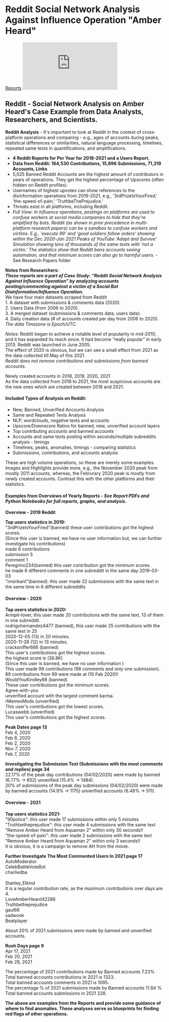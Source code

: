 # Reddit Social Network Analysis Against Influence Operation "Amber Heard"

[Reports](https://cutt.us/AH_reddit)
![alt text](https://cutt.us/qrcoder.php?size=180&qr=https://cutt.us/AH_reddit)

## <b>Reddit - Social Network Analysis on Amber Heard's Case Example from Data Analysts, Researchers, and Scientists.</b>
<b>Reddit Analysis</b> - It's important to look at Reddit in the context of cross-platform operations and comparing - e.g., ages of accounts during peaks, statistical differences or similarities, natural language processing, timelines, repeated same texts in quantifications, and amplifications.
- <b>4 Reddit Reports for Per Year for 2018-2021 and a Users Report.
- Data from Reddit: 164,530 Contributions, 15,896 Submissions, 71,319 Accounts, Links</b>
- 5,025 Banned Reddit Accounts are the highest amount of contributors in years of operations. They get the highest percentage of Upscores (often hidden on Reddit profiles).
- Usernames of highest upvotes can show references to the disinformation operations from 2019-2021, e.g., '3rdPrizeIsYourFired,' 'the-speed-of-pain,' 'TruthbeThePrejudice.'
- Threats exist in all platforms, including Reddit.
- <i>Full View: In influence operations, postings on platforms are used to confuse workers at social media companies to hide that they're amplified by bots. Reddit (as shown in prior precedence in multi-platform research papers) can be a sandbox to confuse workers and victims. E.g., 'execute 99' and 'good soldiers follow orders' showing within the Dec 2020-Jan 2021 Peaks of YouTube 'Adapt and Survive' Simulation showing tens of thousands of the same texts with 'not a victim.' The statistics show that Reddit bans accounts seeing automation, and that minimum scores can also go to harmful users.</i> - See Research Papers folder

<b>Notes from Researchers: 
  <i><br>These reports are a part of Case Study: “Reddit Social Network Analysis Against Influence Operation” by analyzing accounts posting/commenting against a victim of a Social Bot Disinformation/Influence Operation.</b></i>
<br>We have four main datasets scraped from Reddit
<br>1. A dataset with submissions & comments data (2020).
<br>2. Users Data (from 2006 to 2020).
<br>3. A merged dataset (submissions & comments data, users data).
<br>4. Daily creation data (# of accounts created per day from 2006 to 2020).
<br><i>The data Timezone is Epoch/UTC.</i>

<i>Notes:</i> Reddit began to achieve a notable level of popularity in mid-2010, and it has expanded its reach since. It had become “really popular” in early 2013. Reddit was launched in June 2005. 
<br>The effect of 2020 is obvious, but we can see a small effect from 2021 as the data collected till May of this 2021.
<br><i>Reddit does not remove contributions and submissions from banned accounts.</i>

Newly created accounts in 2018, 2019, 2020, 2021
<br>As the data collected from 2018 to 2021, the most suspicious accounts are the new ones which are created between 2018 and 2021.

#### <b>Included Types of Analysis on Reddit:</b>
- New, Banned, Unverified Accounts Analysis
- Same and Repeated Texts Analysis
- NLP, wordclouds, negative texts and accounts
- Upscore/Downscore Ratios for banned, new, unverified account layers
- Top contributing accounts and banned accounts
- Accounts and same texts posting within seconds/multiple subreddits analysis - timings
- Timelines, peaks, anomalies, timings - comparing statistics
- Submissions, contributions, and accounts analysis

These are high volume operations, so these are merely some examples. Images and Highlights provide more, e.g., the November 2020 peak from mostly 2011 accounts, whereas, the Februrary 2020 peak is mostly from newly created accounts. Contrast this with the other platforms and their statistics.
#### <b>Examples from Overviews of Yearly Reports - <i>See Report PDFs and Python Notebooks for full reports, graphs, and analysis.</i></b>

<b>Overview - 2019 Reddit</b> 

<b>Top users statistics in 2019:</b>
<br>"3rdPrizeIsYourFired"(banned) these user contributions got the highest scores.
<br>(Since this user is banned, we have no user information but, we can further investigate his contributions)
<br>made 6 contributions
<br>submission 	5
<br>comment 	1
<br>Peregrino234(banned) this user contribution got the minimum scores.
<br>he made 6 different comments in one subreddit in the same day 2019-03-03
<br>"imsrikant"(banned): this user made 22 submissions with the same text in the same time in 6 different subreddits

#### <b>Overview - 2020</b>

<b>Top users statistics in 2020:</b>
<br>Armpit-lover, this user made 20 contributions with the same text, 13 of them in one subreddit.
<br>rodrigohernandez4477 (banned), this user made 25 contributions with the same text in 25
<br>2020-12-05 (13) in 20 minutes.
<br>2020-11-28 (12) in 13 minutes.
<br>cracksniffer666 (banned)
<br>This user's contributions got the highest scores.
<br>the highest score is (36.8K)
<br>(Since this user is banned, we have no user information )
<br>This user made 99 contributions (98 comments and only one submission).
<br>89 contributions from 99 were made at (10 Feb 2020)!
<br>WouldYouKindley88 (banned)
<br>These user contributions got the minimum scores.
<br>Agree-with-you
<br>unverified account with the largest comment karma.
<br>rMemesMods (unverified)
<br>This user's contributions got the lowest scores.
<br>Lucaswebb (unverified) 
<br>This user's contributions got the highest scores.

<b>Peak Dates	page 13</b>
<br>Feb 4, 2020
<br>Feb 8, 2020
<br>Feb 2, 2020
<br>Nov 7, 2020
<br>Feb 7, 2020

<b>Investigating the Submission Text (Submissions with the most comments and replies)	page 34</b>
<br>22.17% of the peak day contributions (04/02/2020) were made by banned (6.77% →  652) unverified (15.4% →   1484).
<br>20% of submissions of the peak day submissions (04/02/2020) were made by banned accounts (14.9% →  1175) unverified accounts (6.48% →  511).

#### <b>Overview - 2021</b>
<b>Top users statistics 2021:</b>
<br>"90police": this user made 17 submissions within only 5 minutes 
<br>"Truthbetheprejudice": this user made 4 submissions with the same text "Remove Amber Heard from Aquaman 2" within only 30 seconds!!
<br>"the-speed-of-pain": this user made 2 submissions with the same text "Remove Amber Heard from Aquaman 2" within only 3 seconds!!
<br>It is obvious, it is a campaign to remove AH from the movie. 

<b>Further Investigate The Most Commented Users In 2021	page 17</b>
<br>AutoModerator
<br>CelebBattleVoteBot
<br>charliedba	
<br>Stanley_Elkind
<br>It is a regular contribution rate, as the maximum contributions over days are 4.
<br>LoveAmberHeard42286
<br>Truthbetheprejudice
<br>gaul66
<br>sadwook
<br>Beatplayer

About 20% of 2021 submissions were made by banned and unverified accounts.

<b>Rush Days page 9</b>
<br>Apr 17, 2021
<br>Feb 20, 2021
<br>Feb 28, 2021

The percentage of 2021 contributions made by Banned accounts 7.23% 
<br>Total banned accounts contributions in 2021 is 1323.
<br>Total banned accounts comments in 2021 is 1095.
<br>The percentage % of 2021 submissions made by Banned accounts 11.84 %
<br>Total banned accounts submissions in 2021 228.

<b>The above are examples from the Reports and provide some guidance of where to find anomalies. These analyses serve as blueprints for finding red flags of other operations.</b>

